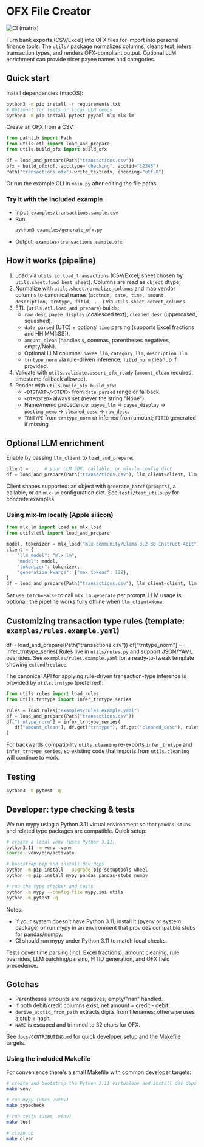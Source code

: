# OFX File Creator

![CI (matrix)](https://github.com/mjaarnold95/ofx_file_creator/actions/workflows/ci.yml/badge.svg)

Turn bank exports (CSV/Excel) into OFX files for import into personal finance tools.
The `utils/` package normalizes columns, cleans text, infers transaction types, and
renders OFX-compliant output. Optional LLM enrichment can provide nicer payee names and
categories.

## Quick start

Install dependencies (macOS):

```bash
python3 -m pip install -r requirements.txt
# Optional for tests or local LLM demos
python3 -m pip install pytest pyyaml mlx mlx-lm
```

Create an OFX from a CSV:

```python
from pathlib import Path
from utils.etl import load_and_prepare
from utils.build_ofx import build_ofx

df = load_and_prepare(Path("transactions.csv"))
ofx = build_ofx(df, accttype="checking", acctid="12345")
Path("transactions.ofx").write_text(ofx, encoding="utf-8")
```

Or run the example CLI in `main.py` after editing the file paths.

### Try it with the included example

- Input: `examples/transactions.sample.csv`
- Run:
   ```bash
   python3 examples/generate_ofx.py
   ```
- Output: `examples/transactions.sample.ofx`

## How it works (pipeline)

1) Load via `utils.io.load_transactions` (CSV/Excel; sheet chosen by
   `utils.sheet.find_best_sheet`). Columns are read as `object` dtype.
2) Normalize with `utils.sheet.normalize_columns` and map vendor columns to canonical
   names (`acctnum, date, time, amount, description, trntype, fitid, ...`) via
   `utils.sheet.detect_columns`.
3) ETL (`utils.etl.load_and_prepare`) builds:
   - `raw_desc`, `payee_display` (coalesced text); `cleaned_desc` (uppercased, squashed).
   - `date_parsed` (UTC) + optional `time` parsing (supports Excel fractions and HH:MM[:SS]).
   - `amount_clean` (handles `$`, commas, parentheses negatives, empty/NaN).
   - Optional LLM columns: `payee_llm`, `category_llm`, `description_llm`.
   - `trntype_norm` via rule-driven inference; `fitid_norm` cleanup if provided.
4) Validate with `utils.validate.assert_ofx_ready` (`amount_clean` required, timestamp fallback allowed).
5) Render with `utils.build_ofx.build_ofx`:
   - `<DTSTART>/<DTEND>` from `date_parsed` range or fallback.
   - `<DTPOSTED>` always set (never the string "None").
   - Name/memo precedence: `payee_llm` → `payee_display` → `posting_memo` → `cleaned_desc` → `raw_desc`.
   - `TRNTYPE` from `trntype_norm` or inferred from amount; `FITID` generated if missing.

## Optional LLM enrichment

Enable by passing `llm_client` to `load_and_prepare`:

```python
client = ...  # your LLM SDK, callable, or mlx-lm config dict
df = load_and_prepare(Path("transactions.csv"), llm_client=client, llm_batch_size=10)
```

Client shapes supported: an object with `generate_batch(prompts)`, a callable, or an
`mlx-lm` configuration dict. See `tests/test_utils.py` for concrete examples.

### Using mlx-lm locally (Apple silicon)

```python
from mlx_lm import load as mlx_load
from utils.etl import load_and_prepare

model, tokenizer = mlx_load("mlx-community/Llama-3.2-3B-Instruct-4bit")
client = {
    "llm_model": "mlx_lm",
    "model": model,
    "tokenizer": tokenizer,
    "generation_kwargs": {"max_tokens": 128},
}
df = load_and_prepare(Path("transactions.csv"), llm_client=client, llm_batch_size=10)
```

Set `use_batch=False` to call `mlx_lm.generate` per prompt. LLM usage is optional; the
pipeline works fully offline when `llm_client=None`.

## Customizing transaction type rules (template: `examples/rules.example.yaml`)

df = load_and_prepare(Path("transactions.csv"))
df["trntype_norm"] = infer_trntype_series(
Rules live in `utils/rules.py` and support JSON/YAML overrides. See
`examples/rules.example.yaml` for a ready-to-tweak template showing `extend`/`replace`.

The canonical API for applying rule-driven transaction-type inference is
provided by `utils.trntype` (preferred):

```python
from utils.rules import load_rules
from utils.trntype import infer_trntype_series

rules = load_rules("examples/rules.example.yaml")
df = load_and_prepare(Path("transactions.csv"))
df["trntype_norm"] = infer_trntype_series(
   df["amount_clean"], df.get("trntype"), df.get("cleaned_desc"), rules=rules
)
```

For backwards compatibility `utils.cleaning` re-exports `infer_trntype` and
`infer_trntype_series`, so existing code that imports from
`utils.cleaning` will continue to work.

## Testing

```bash
python3 -m pytest -q
```

## Developer: type checking & tests

We run mypy using a Python 3.11 virtual environment so that `pandas-stubs` and
related type packages are compatible. Quick setup:

```bash
# create a local venv (uses Python 3.11)
python3.11 -m venv .venv
source .venv/bin/activate

# bootstrap pip and install dev deps
python -m pip install --upgrade pip setuptools wheel
python -m pip install mypy pandas pandas-stubs numpy

# run the type checker and tests
python -m mypy --config-file mypy.ini utils
python -m pytest -q
```

Notes:
- If your system doesn't have Python 3.11, install it (pyenv or system package)
   or run mypy in an environment that provides compatible stubs for pandas/numpy.
- CI should run mypy under Python 3.11 to match local checks.

Tests cover time parsing (incl. Excel fractions), amount cleaning, rule overrides,
LLM batching/parsing, FITID generation, and OFX field precedence.

## Gotchas

- Parentheses amounts are negatives; empty/"nan" handled.
- If both debit/credit columns exist, net amount = credit - debit.
- `derive_acctid_from_path` extracts digits from filenames; otherwise uses a stub + hash.
- `NAME` is escaped and trimmed to 32 chars for OFX.

See `docs/CONTRIBUTING.md` for quick developer setup and the Makefile targets.

### Using the included Makefile

For convenience there's a small Makefile with common developer targets:

```bash
# create and bootstrap the Python 3.11 virtualenv and install dev deps
make venv

# run mypy (uses .venv)
make typecheck

# run tests (uses .venv)
make test

# clean up
make clean
```
